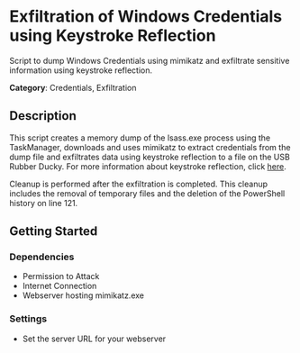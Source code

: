 # Exfiltration of Windows Credentials using Keystroke Reflection

Script to dump Windows Credentials using mimikatz and exfiltrate sensitive information using keystroke reflection.

**Category**: Credentials, Exfiltration

## Description

This script creates a memory dump of the lsass.exe process using the TaskManager, downloads and uses mimikatz to extract credentials from the dump file and exfiltrates data using keystroke reflection to a file on the USB Rubber Ducky. For more information about keystroke reflection, click [here](https://shop.hak5.org/pages/keystroke-reflection?srsltid=AfmBOophL1ZvvnOASWmd7Stb2XP1OteANu-6b0FsPoCPYPe2aihVp3TU). 

Cleanup is performed after the exfiltration is completed. This cleanup includes the removal of temporary files and the deletion of the PowerShell history on line 121.

## Getting Started

### Dependencies

* Permission to Attack
* Internet Connection
* Webserver hosting mimikatz.exe

### Settings

* Set the server URL for your webserver
